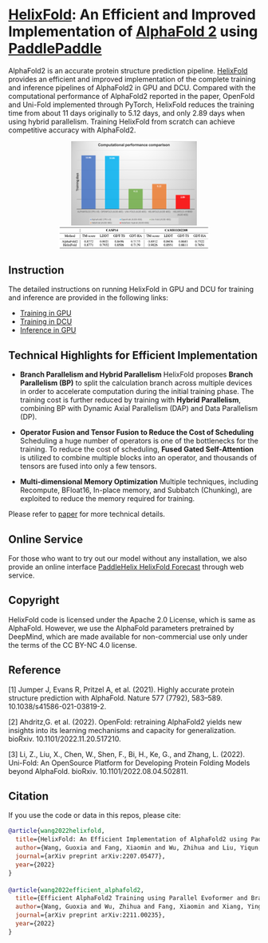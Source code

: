 # [HelixFold](https://arxiv.org/abs/2207.05477): An Efficient and Improved Implementation of [AlphaFold 2](https://doi.org/10.1038/s41586-021-03819-2) using [PaddlePaddle](https://github.com/paddlepaddle/paddle)

AlphaFold2 is an accurate protein structure prediction pipeline. [HelixFold](https://arxiv.org/abs/2207.05477) provides an efficient and improved implementation of the complete training and inference pipelines of AlphaFold2 in GPU and DCU. Compared with the computational performance of AlphaFold2 reported in the paper, OpenFold and Uni-Fold implemented through PyTorch, HelixFold reduces the training time from about 11 days originally to 5.12 days, and only 2.89 days when using hybrid parallelism. Training HelixFold from scratch can achieve competitive accuracy with AlphaFold2.

<p align="center">
<img src="../../../.github/HelixFold_computational_performance.png" align="middle" height="50%" width="50%" />
<img src="../../../.github/HelixFold_accuracy.png" align="middle" height="60%" width="60%" />
</p>

## Instruction

The detailed instructions on running HelixFold in GPU and DCU for training and inference are provided in the following links:
* [Training in GPU](README_train.md)
* [Training in DCU](README_DCU.md)
* [Inference in GPU](README_inference.md)

##  Technical Highlights for Efficient Implementation

* **Branch Parallelism and Hybrid Parallelism** HelixFold proposes **Branch Parallelism (BP)** to split the calculation branch across multiple devices in order to accelerate computation during the initial training phase. The training cost is further reduced by training with **Hybrid Parallelism**, combining BP with Dynamic Axial Parallelism (DAP) and Data Parallelism (DP).

* **Operator Fusion and Tensor Fusion to Reduce the Cost of Scheduling** Scheduling a huge number of operators is one of the bottlenecks for the training. To reduce the cost of scheduling, **Fused Gated Self-Attention** is utilized to combine multiple blocks into an operator, and thousands of tensors are fused into only a few tensors.

* **Multi-dimensional Memory Optimization** Multiple techniques, including Recompute, BFloat16, In-place memory, and Subbatch (Chunking), are exploited to reduce the memory required for training.

Please refer to [paper](https://arxiv.org/abs/2207.05477) for more technical details.

## Online Service

For those who want to try out our model without any installation, we also provide an online interface [PaddleHelix HelixFold Forecast](https://paddlehelix.baidu.com/app/drug/protein/forecast) through web service.

## Copyright

HelixFold code is licensed under the Apache 2.0 License, which is same as AlphaFold. However, we use the AlphaFold parameters pretrained by DeepMind, which are made available for non-commercial use only under the terms of the CC BY-NC 4.0 license.

## Reference

[1] Jumper J, Evans R, Pritzel A, et al. (2021). Highly accurate protein structure prediction with AlphaFold. Nature
577 (7792), 583–589. 10.1038/s41586-021-03819-2.

[2] Ahdritz,G. et al. (2022). OpenFold: retraining AlphaFold2 yields new insights into its learning mechanisms and capacity for generalization. bioRxiv. 10.1101/2022.11.20.517210.

[3] Li, Z., Liu, X., Chen, W., Shen, F., Bi, H., Ke, G., and Zhang, L. (2022). Uni-Fold: An OpenSource Platform for Developing Protein Folding Models beyond AlphaFold. bioRxiv. 10.1101/2022.08.04.502811.

## Citation

If you use the code or data in this repos, please cite:

```bibtex
@article{wang2022helixfold,
  title={HelixFold: An Efficient Implementation of AlphaFold2 using PaddlePaddle},
  author={Wang, Guoxia and Fang, Xiaomin and Wu, Zhihua and Liu, Yiqun and Xue, Yang and Xiang, Yingfei and Yu, Dianhai and Wang, Fan and Ma, Yanjun},
  journal={arXiv preprint arXiv:2207.05477},
  year={2022}
}

@article{wang2022efficient_alphafold2,
  title={Efficient AlphaFold2 Training using Parallel Evoformer and Branch Parallelism},
  author={Wang, Guoxia and Wu, Zhihua and Fang, Xiaomin and Xiang, Yingfei and Liu, Yiqun and Yu, Dianhai and Ma, Yanjun},
  journal={arXiv preprint arXiv:2211.00235},
  year={2022}
}
```
